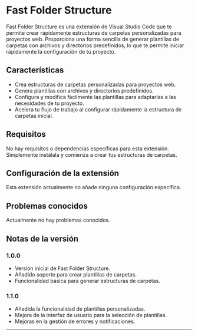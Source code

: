 # Fast Folder Structure

<!-- ![Fast Folder Structure](images/extension-screenshot.png) -->

Fast Folder Structure es una extensión de Visual Studio Code que te permite crear rápidamente estructuras de carpetas personalizadas para proyectos web. Proporciona una forma sencilla de generar plantillas de carpetas con archivos y directorios predefinidos, lo que te permite iniciar rápidamente la configuración de tu proyecto.

## Características

- Crea estructuras de carpetas personalizadas para proyectos web.
- Genera plantillas con archivos y directorios predefinidos.
- Configura y modifica fácilmente las plantillas para adaptarlas a las necesidades de tu proyecto.
- Acelera tu flujo de trabajo al configurar rápidamente la estructura de carpetas inicial.

<!-- ![Ejemplo de característica](images/feature-example.png) -->

## Requisitos
No hay requisitos o dependencias específicas para esta extensión. Simplemente instálala y comienza a crear tus estructuras de carpetas.

## Configuración de la extensión

Esta extensión actualmente no añade ninguna configuración específica.

## Problemas conocidos

Actualmente no hay problemas conocidos.

## Notas de la versión

### 1.0.0

- Versión inicial de Fast Folder Structure.
- Añadido soporte para crear plantillas de carpetas.
- Funcionalidad básica para generar estructuras de carpetas.

### 1.1.0

- Añadida la funcionalidad de plantillas personalizadas.
- Mejora de la interfaz de usuario para la selección de plantillas.
- Mejoras en la gestión de errores y notificaciones.

---
